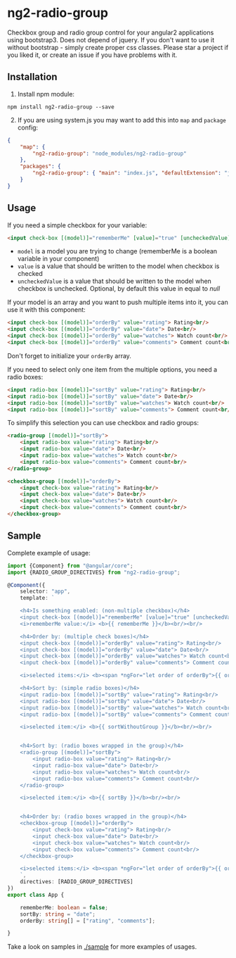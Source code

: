 # ng2-radio-group

Checkbox group and radio group control for your angular2 applications using bootstrap3.
Does not depend of jquery. If you don't want to use it without bootstrap - simply create proper css classes. 
Please star a project if you liked it, or create an issue if you have problems with it.

## Installation

1. Install npm module:

`npm install ng2-radio-group --save`

2. If you are using system.js you may want to add this into `map` and `package` config:

```json
{
    "map": {
        "ng2-radio-group": "node_modules/ng2-radio-group"
    },
    "packages": {
        "ng2-radio-group": { "main": "index.js", "defaultExtension": "js" }
    }
}
```

## Usage

If you need a simple checkbox for your variable:

```html
<input check-box [(model)]="rememberMe" [value]="true" [uncheckedValue]="false"> remember me?<br/>
```

* `model` is a model you are trying to change (rememberMe is a boolean variable in your component)
* `value` is a value that should be written to the model when checkbox is checked
* `uncheckedValue` is a value that should be written to the model when checkbox is unchecked.
Optional, by default this value in equal to *null*

If your model is an array and you want to push multiple items into it, you can use it with this component:

```html
<input check-box [(model)]="orderBy" value="rating"> Rating<br/>
<input check-box [(model)]="orderBy" value="date"> Date<br/>
<input check-box [(model)]="orderBy" value="watches"> Watch count<br/>
<input check-box [(model)]="orderBy" value="comments"> Comment count<br/>
```

Don't forget to initialize your `orderBy` array.


If you need to select only one item from the multiple options, you need a radio boxes:

```html
<input radio-box [(model)]="sortBy" value="rating"> Rating<br/>
<input radio-box [(model)]="sortBy" value="date"> Date<br/>
<input radio-box [(model)]="sortBy" value="watches"> Watch count<br/>
<input radio-box [(model)]="sortBy" value="comments"> Comment count<br/>
```

To simplify this selection you can use checkbox and radio groups:

```html
<radio-group [(model)]="sortBy">
    <input radio-box value="rating"> Rating<br/>
    <input radio-box value="date"> Date<br/>
    <input radio-box value="watches"> Watch count<br/>
    <input radio-box value="comments"> Comment count<br/>
</radio-group>

<checkbox-group [(model)]="orderBy">
    <input check-box value="rating"> Rating<br/>
    <input check-box value="date"> Date<br/>
    <input check-box value="watches"> Watch count<br/>
    <input check-box value="comments"> Comment count<br/>
</checkbox-group>
```

## Sample

Complete example of usage:

```typescript
import {Component} from "@angular/core";
import {RADIO_GROUP_DIRECTIVES} from "ng2-radio-group";

@Component({
    selector: "app",
    template: `

    <h4>Is something enabled: (non-multiple checkbox)</h4>
    <input check-box [(model)]="rememberMe" [value]="true" [uncheckedValue]="false"> remember me?<br/>
    <i>rememberMe value:</i> <b>{{ rememberMe }}</b><br/><br/>

    <h4>Order by: (multiple check boxes)</h4>
    <input check-box [(model)]="orderBy" value="rating"> Rating<br/>
    <input check-box [(model)]="orderBy" value="date"> Date<br/>
    <input check-box [(model)]="orderBy" value="watches"> Watch count<br/>
    <input check-box [(model)]="orderBy" value="comments"> Comment count<br/>

    <i>selected items:</i> <b><span *ngFor="let order of orderBy">{{ order }} </span></b><br/><br/>

    <h4>Sort by: (simple radio boxes)</h4>
    <input radio-box [(model)]="sortBy" value="rating"> Rating<br/>
    <input radio-box [(model)]="sortBy" value="date"> Date<br/>
    <input radio-box [(model)]="sortBy" value="watches"> Watch count<br/>
    <input radio-box [(model)]="sortBy" value="comments"> Comment count<br/>

    <i>selected item:</i> <b>{{ sortWithoutGroup }}</b><br/><br/>


    <h4>Sort by: (radio boxes wrapped in the group)</h4>
    <radio-group [(model)]="sortBy">
        <input radio-box value="rating"> Rating<br/>
        <input radio-box value="date"> Date<br/>
        <input radio-box value="watches"> Watch count<br/>
        <input radio-box value="comments"> Comment count<br/>
    </radio-group>

    <i>selected item:</i> <b>{{ sortBy }}</b><br/><br/>


    <h4>Order by: (radio boxes wrapped in the group)</h4>
    <checkbox-group [(model)]="orderBy">
        <input check-box value="rating"> Rating<br/>
        <input check-box value="date"> Date<br/>
        <input check-box value="watches"> Watch count<br/>
        <input check-box value="comments"> Comment count<br/>
    </checkbox-group>

    <i>selected items:</i> <b><span *ngFor="let order of orderBy">{{ order }} </span></b><br/><br/>
    `,
    directives: [RADIO_GROUP_DIRECTIVES]
})
export class App {

    rememberMe: boolean = false;
    sortBy: string = "date";
    orderBy: string[] = ["rating", "comments"];

}
```

Take a look on samples in [./sample](https://github.com/pleerock/ng2-radio-group/tree/master/sample) for more examples of
usages.
